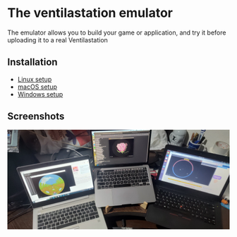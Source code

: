 # The ventilastation emulator
The emulator allows you to build your game or application, and try it before uploading it to a real Ventilastation

## Installation
- [Linux setup](docs/emulator-setup.Linux.md)
- [macOS setup](docs/emulator-setup.macOS.md)
- [Windows setup](docs/emulator-setup.Windows.md)

## Screenshots
![Ventilastation emulator running under Windows, macOS and Linux](/docs/images/emulators.jpg)
